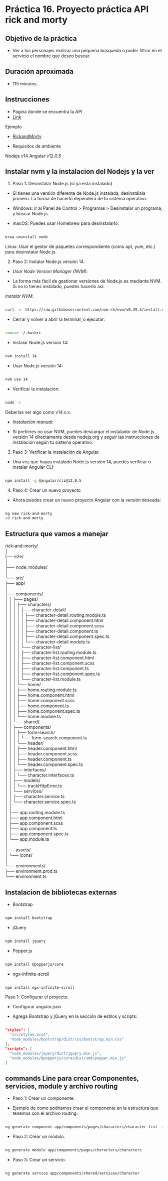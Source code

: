 # Práctica 16. Proyecto práctica API rick and morty

## Objetivo de la práctica

- Ver a los personajes realizar una pequeña búsqueda o poder filtrar en el servicio el nombre que deseo buscar.

## Duración aproximada
- 115 minutos.

## Instrucciones

- Pagina donde se encuentra la API
- [Link](https://rickandmortyapi.com/documentation/#get-all-characters)

Ejemplo

- [RickandMorty](./assets/Captura%20de%20pantalla%202024-09-30%20144019.png)

- Requisitos de ambiente

Nodejs v14
Angular v12.0.5


## Instalar nvm y la instalacion del Nodejs y la ver

1. Paso 1: Desinstalar Node.js (si ya está instalado)

- Si tienes una versión diferente de Node.js instalada, desinstálala primero. La forma de hacerlo dependerá de tu sistema operativo:

- Windows: Ir al Panel de Control > Programas > Desinstalar un programa, y buscar Node.js.

- macOS: Puedes usar Homebrew para desinstalarlo:

```bash

brew uninstall node
```

Linux: Usar el gestor de paquetes correspondiente (como apt, yum, etc.) para desinstalar Node.js.

2. Paso 2: Instalar Node.js versión 14.

- *Usar Node Version Manager (NVM)*:

- La forma más fácil de gestionar versiones de Node.js es mediante NVM. Si no lo tienes instalado, puedes hacerlo así:

*Instalar NVM*:

```bash

curl -o- https://raw.githubusercontent.com/nvm-sh/nvm/v0.39.4/install.sh | bash
```

-  Cerrar y volver a abrir la terminal, o ejecutar:

```bash

source ~/.bashrc
```

- Instalar Node.js versión 14:

```bash

nvm install 14
```

- Usar Node.js versión 14:

```bash

nvm use 14
```

- Verificar la instalación:

```bash

node -v
```

Deberías ver algo como v14.x.x.

- *Instalación manual:*

- Si prefieres no usar NVM, puedes descargar el instalador de Node.js versión 14 directamente desde nodejs.org y seguir las instrucciones de instalación según tu sistema operativo.

3. Paso 3: Verificar la instalación de Angular.
- Una vez que hayas instalado Node.js versión 14, puedes verificar o instalar Angular CLI:

```bash

npm install -g @angular/cli@12.0.5
```

4. Paso 4: Crear un nuevo proyecto
- Ahora puedes crear un nuevo proyecto Angular con la versión deseada:

```bash

ng new rick-and-morty
cd rick-and-morty
```


## Estructura que vamos a manejar


rick-and-morty/<br>
│<br>
|── e2e/<br>
│<br>
├── node_modules/<br>
│<br>
└── src/<br>
    ├── app/<br>
    │<br>├── components/<br>
    │   │   ├── pages/<br>
    │   │   │   ├── characters/<br>
    │   │   │   │   ├── character-detail/<br>
    │   │   │   │   │   ├── character-detail.routing.module.ts<br>
    │   │   │   │   │   ├── character-detail.component.html<br>
    │   │   │   │   │   ├── character-detail.component.scss<br>
    │   │   │   │   │   ├── character-detail.component.ts<br>
    │   │   │   │   │   ├── character-detail.component.spec.ts<br>
    │   │   │   │   │   └── character-detail.module.ts<br>
    │   │   │   │   └── character-list/<br>
    │   │   │   │       ├── character-list.routing.module.ts<br>
    │   │   │   │       ├── character-list.component.html<br>
    │   │   │   │       ├── character-list.component.scss<br>
    │   │   │   │       ├── character-list.component.ts<br>
    │   │   │   │       ├── character-list.component.spec.ts<br>
    │   │   │   │       └── character-list.module.ts<br>
    │   │   │   └── home/<br>
    │   │   │       ├── home.routing.module.ts<br>
    │   │   │       ├── home.component.html<br>
    │   │   │       ├── home.component.scss<br>
    │   │   │       ├── home.component.ts<br>
    │   │   │       ├── home.component.spec.ts<br>
    │   │   │       └── home.module.ts<br>
    │   │   └── shared/<br>
    │   │       ├── components/<br>
    │   │       │   ├── form-search/<br>
    │   │       │   │   └── form-search.component.ts<br>
    │   │       │   └── header/<br>
    │   │       │       ├── header.component.html<br>
    │   │       │       ├── header.component.scss<br>
    │   │       │       ├── header.component.ts<br>
    │   │       │       └── header.component.spec.ts<br>
    │   │       ├── interfaces/<br>
    │   │       │   └── character.interfaces.ts<br>
    │   │       ├── models/<br>
    │   │       │   └── trackHttpError.ts<br>
    │   │       └── services/<br>
    │   │           ├── character.service.ts<br>
    │   │           └── character.service.spec.ts<br>
    │   │<br>
    │   ├── app.routing.module.ts<br>
    │   ├── app.component.html<br>
    │   ├── app.component.scss<br>
    │   ├── app.component.ts<br>
    │   ├── app.component.spec.ts<br>
    │   └── app.module.ts<br>
    │<br>
    ├── assets/<br>
    │   └── icons/<br>
    │<br>
    └── environments/<br>
        ├── environment.prod.ts<br>
        └── environment.ts<br>

## Instalacion de bibliotecas externas

- Bootstrap

```bash

npm install bootstrap
```

- jQuery

```bash

npm install jquery
```

- Popper.js

```bash

npm install @popperjs/core
```

- ngx-infinite-scroll

```bash

npm install ngx-infinite-scroll

```

Paso 1: Configurar el proyecto.
- Configurar angular.json

- Agrega Bootstrap y jQuery en la sección de estilos y scripts:
```json

"styles": [
  "src/styles.scss",
  "node_modules/bootstrap/dist/css/bootstrap.min.css"
],
"scripts": [
  "node_modules/jquery/dist/jquery.min.js",
  "node_modules/@popperjs/core/dist/umd/popper.min.js"
]

```

## commands Line para crear Componentes, servicios, module y archivo routing

- Paso 1: Crear un componente.

- Ejemplo de como podriamos crear el componente en la estructura que tenemos con el archivo routing:

```bash

ng generate component app/components/pages/characters/character-list -routing
```

- Paso 2: Crear un módulo.

```bash

ng generate module app/components/pages/characters/characters
```

- Paso 3: Crear un servicio.

```bash

ng generate service app/components/shared/services/character
```






















